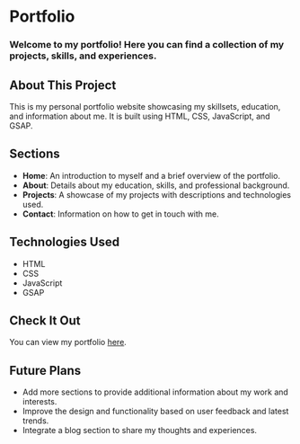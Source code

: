 # Portfolio

### Welcome to my portfolio! Here you can find a collection of my projects, skills, and experiences.

## About This Project
This is my personal portfolio website showcasing my skillsets, education, and information about me. It is built using HTML, CSS, JavaScript, and GSAP.

## Sections
- **Home**: An introduction to myself and a brief overview of the portfolio.
- **About**: Details about my education, skills, and professional background.
- **Projects**: A showcase of my projects with descriptions and technologies used.
- **Contact**: Information on how to get in touch with me.

## Technologies Used
- HTML
- CSS
- JavaScript
- GSAP

## Check It Out
You can view my portfolio [here](https://abhishekgoswam1.github.io/Portfolio/).

## Future Plans
- Add more sections to provide additional information about my work and interests.
- Improve the design and functionality based on user feedback and latest trends.
- Integrate a blog section to share my thoughts and experiences.

